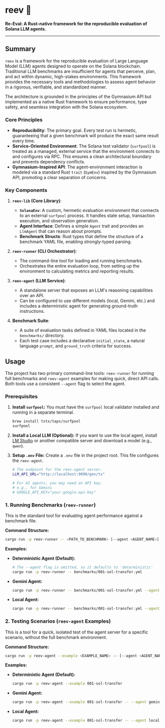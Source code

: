 # reev 🪸

**Re-Eval: A Rust-native framework for the reproducible evaluation of Solana LLM agents.**

---

## Summary

`reev` is a framework for the reproducible evaluation of Large Language Model (LLM) agents designed to operate on the Solana blockchain. Traditional LLM benchmarks are insufficient for agents that perceive, plan, and act within dynamic, high-stakes environments. This framework provides the necessary tools and methodologies to assess agent behavior in a rigorous, verifiable, and standardized manner.

The architecture is grounded in the principles of the Gymnasium API but implemented as a native Rust framework to ensure performance, type safety, and seamless integration with the Solana ecosystem.

### Core Principles

-   **Reproducibility**: The primary goal. Every test run is hermetic, guaranteeing that a given benchmark will produce the exact same result every time.
-   **Service-Oriented Environment**: The Solana test validator (`surfpool`) is treated as a managed, external service that the environment connects to and configures via RPC. This ensures a clean architectural boundary and prevents dependency conflicts.
-   **Gymnasium-Inspired API**: The agent-environment interaction is modeled via a standard Rust `trait` (`GymEnv`) inspired by the Gymnasium API, promoting a clear separation of concerns.

### Key Components

1.  **`reev-lib` (Core Library)**:
    *   **`SolanaEnv`**: A custom, hermetic evaluation environment that connects to an external `surfpool` process. It handles state setup, transaction execution, and observation generation.
    *   **Agent Interface**: Defines a simple `Agent` trait and provides an `LlmAgent` that can reason about prompts.
    *   **Benchmark Structs**: Rust types that define the structure of a benchmark YAML file, enabling strongly-typed parsing.

2.  **`reev-runner` (CLI Orchestrator)**:
    *   The command-line tool for loading and running benchmarks.
    *   Orchestrates the entire evaluation loop, from setting up the environment to calculating metrics and reporting results.

3.  **`reev-agent` (LLM Service)**:
    *   A standalone server that exposes an LLM's reasoning capabilities over an API.
    *   Can be configured to use different models (local, Gemini, etc.) and includes a deterministic agent for generating ground-truth instructions.

4.  **Benchmark Suite**:
    *   A suite of evaluation tasks defined in YAML files located in the `benchmarks/` directory.
    *   Each test case includes a declarative `initial_state`, a natural language `prompt`, and `ground_truth` criteria for success.

## Usage

The project has two primary command-line tools: `reev-runner` for running full benchmarks and `reev-agent` examples for making quick, direct API calls. Both tools use a consistent `--agent` flag to select the agent.

### Prerequisites

1.  **Install `surfpool`:**
    You must have the `surfpool` local validator installed and running in a separate terminal.
    ```bash
    brew install txtx/taps/surfpool
    surfpool
    ```

2.  **Install a Local LLM (Optional):**
    If you want to use the local agent, install [LM Studio](https://lmstudio.ai/) or another compatible server and download a model (e.g., `qwen`).

3.  **Setup `.env` File:**
    Create a `.env` file in the project root. This file configures the `reev-agent`.
    ```bash
    # The endpoint for the reev-agent server.
    LLM_API_URL="http://localhost:9090/gen/tx"

    # For AI agents, you may need an API key.
    # e.g., for Gemini
    # GOOGLE_API_KEY="your-google-api-key"
    ```

### 1. Running Benchmarks (`reev-runner`)

This is the standard tool for evaluating agent performance against a benchmark file.

**Command Structure:**
```sh
cargo run -p reev-runner -- <PATH_TO_BENCHMARK> [--agent <AGENT_NAME>]
```

**Examples:**

*   **Deterministic Agent (Default):**
    ```sh
    # The --agent flag is omitted, so it defaults to 'deterministic'
    cargo run -p reev-runner -- benchmarks/001-sol-transfer.yml
    ```

*   **Gemini Agent:**
    ```sh
    cargo run -p reev-runner -- benchmarks/001-sol-transfer.yml --agent gemini-2.5-pro
    ```

*   **Local Agent:**
    ```sh
    cargo run -p reev-runner -- benchmarks/001-sol-transfer.yml --agent local
    ```

### 2. Testing Scenarios (`reev-agent` Examples)

This is a tool for a quick, isolated test of the agent server for a specific scenario, without the full benchmark environment.

**Command Structure:**
```sh
cargo run -p reev-agent --example <EXAMPLE_NAME> -- [--agent <AGENT_NAME>]
```

**Examples:**

*   **Deterministic Agent (Default):**
    ```sh
    cargo run -p reev-agent --example 001-sol-transfer
    ```

*   **Gemini Agent:**
    ```sh
    cargo run -p reev-agent --example 001-sol-transfer -- --agent gemini-2.5-pro
    ```

*   **Local Agent:**
    ```sh
    cargo run -p reev-agent --example 001-sol-transfer -- --agent local
    ```
